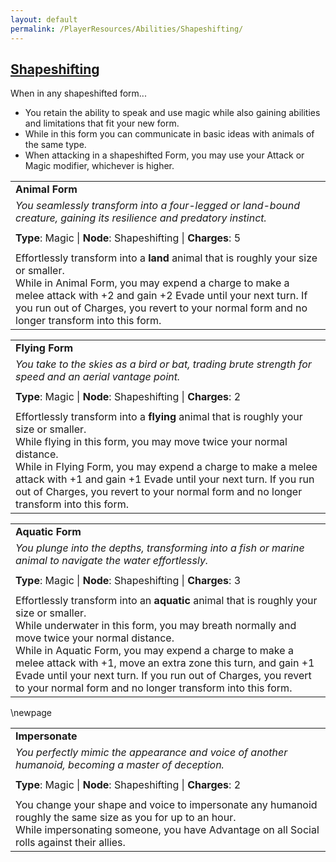 ```yaml
---
layout: default
permalink: /PlayerResources/Abilities/Shapeshifting/
---
```

## [Shapeshifting](#Shapeshifting)

When in any shapeshifted form...

- You retain the ability to speak and use magic while also gaining abilities and limitations that fit your new form.
- While in this form you can communicate in basic ideas with animals of the same type.
- When attacking in a shapeshifted Form, you may use your Attack or Magic modifier, whichever is higher.

|                                                                                                                                                            |
| :--------------------------------------------------------------------------------------------------------- |
| **Animal Form** |
| *You seamlessly transform into a four-legged or land-bound creature, gaining its resilience and predatory instinct.* |
| |
| **Type**: Magic \| **Node**: Shapeshifting \| **Charges**: 5 |
| |
| Effortlessly transform into a **land** animal that is roughly your size or smaller.<br>While in Animal Form, you may expend a charge to make a melee attack with +2 and gain +2 Evade until your next turn. If you run out of Charges, you revert to your normal form and no longer transform into this form. |

|                                                                                                                                                            |
| :--------------------------------------------------------------------------------------------------------- |
| **Flying Form** |
| *You take to the skies as a bird or bat, trading brute strength for speed and an aerial vantage point.* |
| |
| **Type**: Magic \| **Node**: Shapeshifting \| **Charges**: 2 |
| |
| Effortlessly transform into a **flying** animal that is roughly your size or smaller.<br>While flying in this form, you may move twice your normal distance.<br>While in Flying Form, you may expend a charge to make a melee attack with +1 and gain +1 Evade until your next turn. If you run out of Charges, you revert to your normal form and no longer transform into this form. |

|                                                                                                                                                            |
| :--------------------------------------------------------------------------------------------------------- |
| **Aquatic Form** |
| *You plunge into the depths, transforming into a fish or marine animal to navigate the water effortlessly.* |
| |
| **Type**: Magic \| **Node**: Shapeshifting \| **Charges**: 3 |
| |
| Effortlessly transform into an **aquatic** animal that is roughly your size or smaller.<br>While underwater in this form, you may breath normally and move twice your normal distance.<br>While in Aquatic Form, you may expend a charge to make a melee attack with +1, move an extra zone this turn, and gain +1 Evade until your next turn. If you run out of Charges, you revert to your normal form and no longer transform into this form. |

\newpage

|                                                                                                                                                            |
| :--------------------------------------------------------------------------------------------------------- |
| **Impersonate** |
| *You perfectly mimic the appearance and voice of another humanoid, becoming a master of deception.* |
| |
| **Type**: Magic \| **Node**: Shapeshifting \| **Charges**: 2 |
| |
| You change your shape and voice to impersonate any humanoid roughly the same size as you for up to an hour.<br>While impersonating someone, you have Advantage on all Social rolls against their allies. |